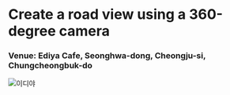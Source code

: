 # Create a road view using a 360-degree camera
### Venue: Ediya Cafe, Seonghwa-dong, Cheongju-si, Chungcheongbuk-do

![이디야](https://user-images.githubusercontent.com/62427558/138871505-b173858b-b6d5-4918-bf7a-e29b5a1da1f7.png)
